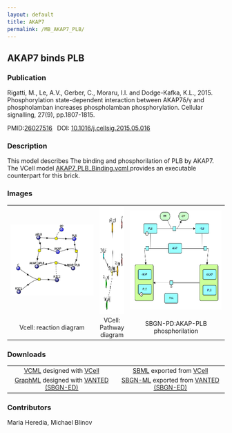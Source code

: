 ```yaml
---
layout: default
title: AKAP7
permalink: /MB_AKAP7_PLB/
---
```

## AKAP7 binds PLB

### Publication 

Rigatti, M., Le, A.V., Gerber, C., Moraru, I.I. and Dodge-Kafka, K.L., 2015. Phosphorylation state-dependent interaction between 
AKAP7δ/γ and phospholamban increases phospholamban phosphorylation. Cellular signalling, 27(9), pp.1807-1815.

 PMID:<a href="https://www.ncbi.nlm.nih.gov/pubmed/?term=26027516">26027516</a>&ensp; 
 DOI: <a href="https://doi.org/10.1016/j.cellsig.2015.05.016">10.1016/j.cellsig.2015.05.016</a><br />

### Description
This model describes The binding and phosphorilation of  PLB by AKAP7. The VCell model <a href="/modelbricks/AKAP7_PLB_Binding.vcml"> AKAP7_PLB_Binding.vcml </a> provides an executable counterpart for this brick.

### Images
 <table> 
 <tr>
  <td align="center" width="280"><a href="https://modelbricks.github.io/images/modelbricks/AKAP_PLB_Vcell.PNG"><img align="center" src="/images/modelbricks/AKAP_PLB_Vcell.PNG"/></a></td>
  <td align="center"><a href="https://modelbricks.github.io/images/modelbricks/AKAP_PLB_Vcell_pathway.PNG"><img align="center" src="/images/modelbricks/AKAP_PLB_Vcell_pathway.PNG" width="330" height="250"/></a></td>
  <td align="center" width="280"><a href="https://modelbricks.github.io/images/modelbricks/AKAP_PLB_SBGN.png"><img align="center" src="/images/modelbricks/AKAP_PLB_SBGN.png" height="230"/></a></td>
 </tr>
 <tr>
  <td align="center"> Vcell: reaction diagram </td>
  <td align="center"> VCell: Pathway diagram</td>
  <td align="center"> SBGN-PD:AKAP-PLB phosphorilation</td>
   </tr>
 </table>
 
### Downloads 

<table> 
 <td align="center"><a href="/modelbricks/AKAP7_PLB_Binding.vcml">VCML</a> designed with <a href="http://vcell.org"> VCell</a>  </td> 
 <td align="center"><a href="/modelbricks/AKAP7_PLB_Binding.xml">SBML</a> exported from <a href="http://vcell.org"> VCell</a>  </td>
 <tr>
    <td align="center" width="33%"><a href="/modelbricks/AKAP_PLB_SBGN.graphml">GraphML</a> designed with <a href="https://immersive-analytics.infotech.monash.edu/vanted/addons/sbgn-ed/">VANTED (SBGN-ED)</a></td>
    <td align="center" width="33%"><a href="/modelbricks/AKAP_PLB_SBGN.sbgn">SBGN-ML</a> exported from <a href="https://immersive-analytics.infotech.monash.edu/vanted/addons/sbgn-ed/">VANTED (SBGN-ED)</a></td>
 </tr>
 </table>
 


### Contributors
Maria Heredia, Michael Blinov
 
